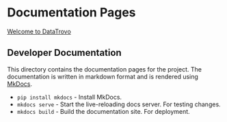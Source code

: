 # Documentation Pages

[Welcome to DataTrovo](datatrovo.github.io)


## Developer Documentation
This directory contains the documentation pages for the project. The documentation is written in markdown format and is rendered using [MkDocs](https://www.mkdocs.org/).


*  `pip install mkdocs` - Install MkDocs.
* `mkdocs serve` - Start the live-reloading docs server. For testing changes.
* `mkdocs build` - Build the documentation site. For deployment.
